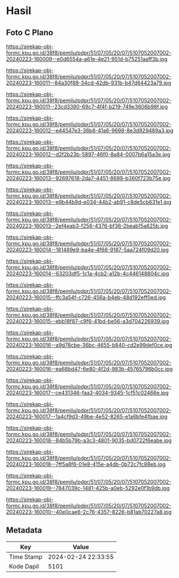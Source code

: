 # Hasil

## Foto C Plano

https://sirekap-obj-formc.kpu.go.id/38f8/pemilu/pdpr/51/07/05/20/07/5107052007002-20240223-160009--e0d6554a-a61e-4e21-951d-b75251aaff3b.jpg

https://sirekap-obj-formc.kpu.go.id/38f8/pemilu/pdpr/51/07/05/20/07/5107052007002-20240223-160011--84a30f88-34cd-42db-931b-b47d64423a79.jpg

https://sirekap-obj-formc.kpu.go.id/38f8/pemilu/pdpr/51/07/05/20/07/5107052007002-20240223-160011--23cd3390-69c7-4f4f-b219-749e3606b98f.jpg

https://sirekap-obj-formc.kpu.go.id/38f8/pemilu/pdpr/51/07/05/20/07/5107052007002-20240223-160012--e44547e3-36b8-41a6-9698-8e3d929489a3.jpg

https://sirekap-obj-formc.kpu.go.id/38f8/pemilu/pdpr/51/07/05/20/07/5107052007002-20240223-160012--d2f2b23b-5897-46f0-8a84-0007b6a15a3e.jpg

https://sirekap-obj-formc.kpu.go.id/38f8/pemilu/pdpr/51/07/05/20/07/5107052007002-20240223-160013--92697618-2da7-4451-8689-b360f723b75e.jpg

https://sirekap-obj-formc.kpu.go.id/38f8/pemilu/pdpr/51/07/05/20/07/5107052007002-20240223-160013--e9b44b9d-e034-44b2-ab91-c8de5cb631e1.jpg

https://sirekap-obj-formc.kpu.go.id/38f8/pemilu/pdpr/51/07/05/20/07/5107052007002-20240223-160013--2ef4eab3-f256-4376-bf36-2beab15a625b.jpg

https://sirekap-obj-formc.kpu.go.id/38f8/pemilu/pdpr/51/07/05/20/07/5107052007002-20240223-160014--181489e9-ba4e-4f68-9187-5aa724f09d20.jpg

https://sirekap-obj-formc.kpu.go.id/38f8/pemilu/pdpr/51/07/05/20/07/5107052007002-20240223-160014--63203df5-1c1a-4cb2-a12b-4c446148804c.jpg

https://sirekap-obj-formc.kpu.go.id/38f8/pemilu/pdpr/51/07/05/20/07/5107052007002-20240223-160015--ffc3a54f-c726-456a-b4eb-48d192eff0ed.jpg

https://sirekap-obj-formc.kpu.go.id/38f8/pemilu/pdpr/51/07/05/20/07/5107052007002-20240223-160015--ebb18f87-c9f6-41bd-be56-a3d704226939.jpg

https://sirekap-obj-formc.kpu.go.id/38f8/pemilu/pdpr/51/07/05/20/07/5107052007002-20240223-160016--a9d78cbe-36bc-4655-b840-cd2e99def0ce.jpg

https://sirekap-obj-formc.kpu.go.id/38f8/pemilu/pdpr/51/07/05/20/07/5107052007002-20240223-160016--ea68bd47-6e80-4f2d-983b-45765796b0cc.jpg

https://sirekap-obj-formc.kpu.go.id/38f8/pemilu/pdpr/51/07/05/20/07/5107052007002-20240223-160017--ce431346-faa3-4034-9345-1cf51c02466e.jpg

https://sirekap-obj-formc.kpu.go.id/38f8/pemilu/pdpr/51/07/05/20/07/5107052007002-20240223-160017--1a4cf9d3-49be-4e52-8265-e1a6bfe4fbae.jpg

https://sirekap-obj-formc.kpu.go.id/38f8/pemilu/pdpr/51/07/05/20/07/5107052007002-20240223-160018--84b5b79b-a3c3-4801-9035-bd0722f6eabe.jpg

https://sirekap-obj-formc.kpu.go.id/38f8/pemilu/pdpr/51/07/05/20/07/5107052007002-20240223-160018--7ff5a8f6-01e8-415e-a4db-0b72c7fc88eb.jpg

https://sirekap-obj-formc.kpu.go.id/38f8/pemilu/pdpr/51/07/05/20/07/5107052007002-20240223-160019--7847039c-1481-425b-a0eb-5292e0f1b9db.jpg

https://sirekap-obj-formc.kpu.go.id/38f8/pemilu/pdpr/51/07/05/20/07/5107052007002-20240223-160010--40e0cae6-2c76-4357-8226-b81ab70227a8.jpg


## Metadata

| Key        | Value               |
| ---------- | ------------------- |
| Time Stamp | 2024-02-24 22:33:55 |
| Kode Dapil | 5101                |



